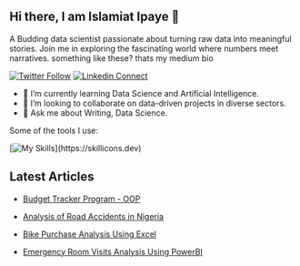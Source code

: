 ## Hi there, I am Islamiat Ipaye 👋
A Budding data scientist passionate about turning raw data into meaningful stories. Join me in exploring the fascinating world where numbers meet narratives. something like these? thats my medium bio

[![Twitter Follow](https://img.shields.io/twitter/follow/TheData_Lady?color=%231DA1F2&label=Follow%20%40TheData_Lady&logo=twitter&style=for-the-badge)](https://twitter.com/intent/follow?screen_name=TheData_Lady)
[![Linkedin Connect](https://img.shields.io/badge/linkedin-%230077B5.svg?&style=for-the-badge&logo=linkedin&logoColor=white)](https://www.linkedin.com/in/islamiat-ipaye-/)


- 🌱 I’m currently learning Data Science and Artificial Intelligence.
- 👯 I’m looking to collaborate on data-driven projects in diverse sectors.
- 💬 Ask me about Writing, Data Science.


Some of the tools I use:

[![My Skills](https://skillicons.dev/icons?i=python,anaconda,MySQL,docker,git,github,)](https://skillicons.dev)


## Latest Articles
- [Budget Tracker Program - OOP](https://medium.com/@ipayeislamiat/budget-tracker-program-oop-ffd9223a620b)

- [Analysis of Road Accidents in Nigeria](https://medium.com/@ipayeislamiat/analysis-of-road-accidents-in-nigeria-7c498ad96d0c)

- [Bike Purchase Analysis Using Excel](https://medium.com/@ipayeislamiat/bike-purchase-analysis-using-excel-3e99ac955019)

- [Emergency Room Visits Analysis Using PowerBI](https://medium.com/@ipayeislamiat/emergency-room-visits-analysis-using-power-bi-8858c3fd4a73)




<!--
**omoladd/omoladd** is a ✨ _special_ ✨ repository because its `README.md` (this file) appears on your GitHub profile.

Here are some ideas to get you started:

- 🔭 I’m currently working on ...
- 🌱 I’m currently learning ...
- 👯 I’m looking to collaborate on ...
- 🤔 I’m looking for help with ...
- 💬 Ask me about ...
- 📫 How to reach me: ...
- 😄 Pronouns: ...
- ⚡ Fun fact: ...
-->

